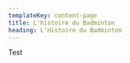 ```yaml
---
templateKey: content-page
title: L'histoire du Badminton
heading: L'Histoire du Badminton
---
```

Test